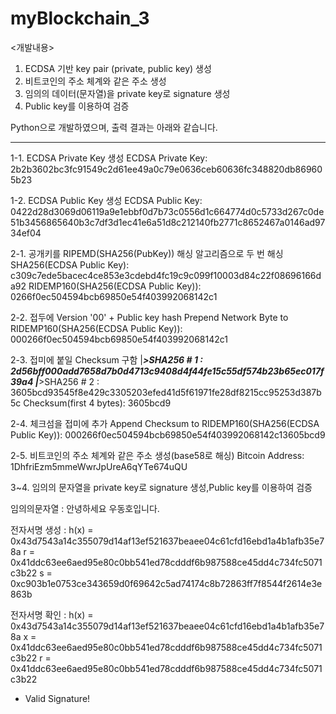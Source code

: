 # myBlockchain_3

<개발내용>
1. ECDSA 기반 key pair (private, public key) 생성
2. 비트코인의 주소 체계와 같은 주소 생성
3. 임의의 데이터(문자열)을 private key로 signature 생성
4. Public key를 이용하여 검증

Python으로 개발하였으며, 출력 결과는 아래와 같습니다.

--------------------------------------------------------------------------------------------------------------------------

1-1. ECDSA Private Key 생성
ECDSA Private Key:  2b2b3602bc3fc91549c2d61ee49a0c79e0636ceb60636fc348820db869605b23

1-2. ECDSA Public Key 생성
ECDSA Public Key:  0422d28d3069d06119a9e1ebbf0d7b73c0556d1c664774d0c5733d267c0de51b3456865640b3c7df3d1ec41e6a51d8c212140fb2771c8652467a0146ad9734ef04

2-1. 공개키를 RIPEMD(SHA256(PubKey)) 해싱 알고리즘으로 두 번 해싱
SHA256(ECDSA Public Key):  c309c7ede5bacec4ce853e3cdebd4fc19c9c099f10003d84c22f08696166da92
RIDEMP160(SHA256(ECDSA Public Key)):  0266f0ec504594bcb69850e54f403992068142c1

2-2. 접두에 Version '00' + Public key hash
Prepend Network Byte to RIDEMP160(SHA256(ECDSA Public Key)):  000266f0ec504594bcb69850e54f403992068142c1

2-3. 접미에 붙일 Checksum 구함
	|___>SHA256 # 1  :  2d56bff000add7658d7b0d4713c9408d4f44fe15c55df574b23b65ec017f39a4
	|___>SHA256 # 2  :  3605bcd93545f8e429c3305203efed41d5f61971fe28df8215cc95253d387b5c
Checksum(first 4 bytes):  3605bcd9

2-4. 체크섬을 접미에 추가
Append Checksum to RIDEMP160(SHA256(ECDSA Public Key)):  000266f0ec504594bcb69850e54f403992068142c13605bcd9

2-5. 비트코인의 주소 체계와 같은 주소 생성(base58로 해싱)
Bitcoin Address:  1DhfriEzm5mmeWwrJpUreA6qYTe674uQU


3~4. 임의의 문자열을 private key로 signature 생성,Public key를 이용하여 검증

임의의문자열 :  안녕하세요 우동호입니다.

전자서명 생성 :
h(x) = 0x43d7543a14c355079d14af13ef521637beaee04c61cfd16ebd1a4b1afb35e78a
   r = 0x41ddc63ee6aed95e80c0bb541ed78cdddf6b987588ce45dd4c734fc5071c3b22
   s = 0xc903b1e0753ce343659d0f69642c5ad74174c8b72863ff7f8544f2614e3e863b

전자서명 확인 :
h(x) = 0x43d7543a14c355079d14af13ef521637beaee04c61cfd16ebd1a4b1afb35e78a
   x = 0x41ddc63ee6aed95e80c0bb541ed78cdddf6b987588ce45dd4c734fc5071c3b22
   r = 0x41ddc63ee6aed95e80c0bb541ed78cdddf6b987588ce45dd4c734fc5071c3b22

* Valid Signature!

